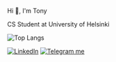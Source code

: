 Hi 👋, I'm Tony

CS Student at University of Helsinki



![Top Langs](https://github-readme-stats.vercel.app/api/top-langs/?username=lamtonylam&layout=compact&exclude_repo=opkh,koulu,lamtonylam)




<p align="left">
    <a href="https://www.linkedin.com/in/lamtonylam" target="_blank"><img alt="LinkedIn" src="https://img.shields.io/badge/LinkedIn-0077B5?style=for-the-badge&logo=linkedin&logoColor=white"></a>
    <a href="https://telegram.me/tonymaatti" target="_blank"><img alt="Telegram me" src="https://img.shields.io/badge/Telegram-2CA5E0?style=for-the-badge&logo=telegram&logoColor=white"></a>
</p>

